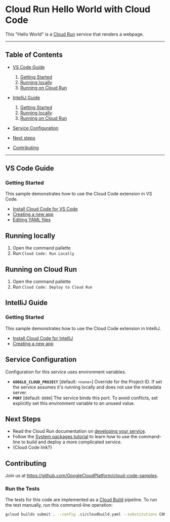 # Cloud Run Hello World with Cloud Code

This "Hello World" is a [Cloud Run](https://cloud.google.com/run/docs) service that renders a webpage.

----

## Table of Contents

* [VS Code Guide](#vs-code-guide)
    1. [Getting Started](#getting-started])
    2. [Running locally](#running-locally)
    3. [Running on Cloud Run](#running-on-cloud-run)

* [IntelliJ Guide](#intellij-guide)
    1. [Getting Started](#getting-started])
    2. [Running locally](#running-locally)
    3. [Running on Cloud Run](#running-on-cloud-run)
* [Service Configuration](#service-configuration)
* [Next steps](#next-steps)
* [Contributing](#contributing)

----

## VS Code Guide

### Getting Started

This sample demonstrates how to use the Cloud Code extension in VS Code.

* [Install Cloud Code for VS Code](https://cloud.google.com/code/docs/vscode/install)
* [Creating a new app](https://cloud.google.com/code/docs/vscode/creating-an-application)
* [Editing YAML files](https://cloud.google.com/code/docs/vscode/yaml-editing)

## Running locally

1. Open the command pallette
2. Run `Cloud Code: Run Locally`

## Running on Cloud Run

1. Open the command pallette
2. Run `Cloud Code: Deploy to Cloud Run`

## IntelliJ Guide

### Getting Started

This sample demonstrates how to use the Cloud Code extension in IntelliJ.

* [Install Cloud Code for IntelliJ](https://cloud.google.com/code/docs/intellij/install)
* [Creating a new app](https://cloud.google.com/code/docs/intellij/create-run-app)

## Service Configuration

Configuration for this service uses environment variables.

* **`GOOGLE_CLOUD_PROJECT`** [default: `<none>`] Override for the Project ID. If set the service assumes it's running locally and does not use the metadata server.
* **`PORT`** [default: `8080`] The service binds this port. To avoid conflicts, set explicitly set this environment variable to an unused value.

## Next Steps

* Read the Cloud Run documentation on [developing your service](https://cloud.google.com/run/docs/developing).
* Follow the [System packages tutorial](https://cloud.google.com/run/docs/tutorials/system-packages) to learn how to use the command-line to build and deploy a more complicated service.
* {Cloud Code link?}

## Contributing

Join us at https://github.com/GoogleCloudPlatform/cloud-code-samples.

### Run the Tests

The tests for this code are implemented as a [Cloud Build](https://cloud.google.com/cloud-build) pipeline. To run the test manually, run this command-line operation:

```bash
gcloud builds submit . --config .ci/cloudbuild.yaml --substitutions COMMIT_SHA=manual
```
